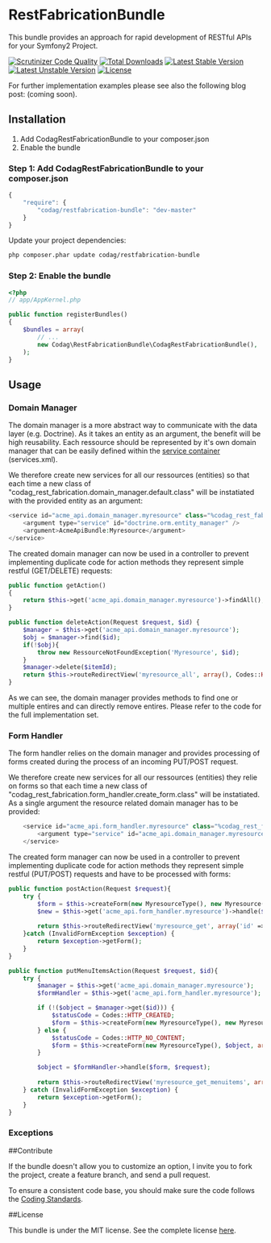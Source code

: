 RestFabricationBundle
=====================

This bundle provides an approach for rapid development of RESTful APIs for your Symfony2 Project.

[![Scrutinizer Code Quality](https://scrutinizer-ci.com/g/Codag/RestFabricationBundle/badges/quality-score.png?b=master)](https://scrutinizer-ci.com/g/Codag/RestFabricationBundle/?branch=master)
[![Total Downloads](https://poser.pugx.org/codag/restfabrication-bundle/downloads.svg)](https://packagist.org/packages/codag/restfabrication-bundle)
[![Latest Stable Version](https://poser.pugx.org/codag/restfabrication-bundle/v/stable.svg)](https://packagist.org/packages/codag/restfabrication-bundle)
[![Latest Unstable Version](https://poser.pugx.org/codag/restfabrication-bundle/v/unstable.svg)](https://packagist.org/packages/codag/restfabrication-bundle)
[![License](https://poser.pugx.org/codag/restfabrication-bundle/license.svg)](https://packagist.org/packages/codag/restfabrication-bundle)

For further implementation examples please see also the following blog post: (coming soon).

## Installation

1. Add CodagRestFabricationBundle to your composer.json
2. Enable the bundle

### Step 1: Add CodagRestFabricationBundle to your composer.json
```js
{
    "require": {
        "codag/restfabrication-bundle": "dev-master"
    }
}
```

Update your project dependencies: 
```bash
php composer.phar update codag/restfabrication-bundle
```

### Step 2: Enable the bundle
```php
<?php
// app/AppKernel.php

public function registerBundles()
{
    $bundles = array(
        // ...
        new Codag\RestFabricationBundle\CodagRestFabricationBundle(),
    );
}
```

## Usage

### Domain Manager

The domain manager is a more abstract way to communicate with the data layer (e.g. Doctrine). As it takes an entity as an argument, the benefit will be high reusability.
Each ressource should be represented by it's own domain manager that can be easily defined within the [service container](http://symfony.com/doc/current/book/service_container.html) (services.xml). 

We therefore create new services for all our ressources (entities) so that each time a new class of "codag_rest_fabrication.domain_manager.default.class" will be instatiated with the provided entity as an argument:

```php
<service id="acme_api.domain_manager.myresource" class="%codag_rest_fabrication.domain_manager.default.class%">
    <argument type="service" id="doctrine.orm.entity_manager" />
    <argument>AcmeApiBundle:Myresource</argument>
</service>
```
The created domain manager can now be used in a controller to prevent implementing duplicate code for action methods they represent simple restful (GET/DELETE) requests:

```php
public function getAction()
{
    return $this->get('acme_api.domain_manager.myresource')->findAll();
}
```

```php
public function deleteAction(Request $request, $id) {
    $manager = $this->get('acme_api.domain_manager.myresource');
    $obj = $manager->find($id);
    if(!$obj){
        throw new RessourceNotFoundException('Myresource', $id);
    }
    $manager->delete($itemId);
    return $this->routeRedirectView('myresource_all', array(), Codes::HTTP_NO_CONTENT);
}
```

As we can see, the domain manager provides methods to find one or multiple entires and can directly remove entires. Please refer to the code for the full implementation set. 

### Form Handler

The form handler relies on the domain manager and provides processing of forms created during the process of an incoming PUT/POST request. 

We therefore create new services for all our ressources (entities) they relie on forms so that each time a new class of "codag_rest_fabrication.form_handler.create_form.class" will be instatiated. As a single argument the resource related domain manager has to be provided:

```php
    <service id="acme_api.form_handler.myresource" class="%codag_rest_fabrication.form_handler.create_form.class%">
        <argument type="service" id="acme_api.domain_manager.myresource" />
    </service>
```

The created form manager can now be used in a controller to prevent implementing duplicate code for action methods they represent simple restful (PUT/POST) requests and have to be processed with forms:

```php
public function postAction(Request $request){
    try {
        $form = $this->createForm(new MyresourceType(), new Myresource(), array('method' => 'POST'));
        $new = $this->get('acme_api.form_handler.myresource')->handle($form, $request);
        
        return $this->routeRedirectView('myresource_get', array('id' => $new->getId()), Codes::HTTP_CREATED);
    }catch (InvalidFormException $exception) {
        return $exception->getForm();
    }
}
```

```php
public function putMenuItemsAction(Request $request, $id){
    try {
        $manager = $this->get('acme_api.domain_manager.myresource');
        $formHandler = $this->get('acme_api.form_handler.myresource');

        if (!($object = $manager->get($id))) {
            $statusCode = Codes::HTTP_CREATED;
            $form = $this->createForm(new MyresourceType(), new Myresource(), array('method' => 'POST'));
        } else {
            $statusCode = Codes::HTTP_NO_CONTENT;
            $form = $this->createForm(new MyresourceType(), $object, array('method' => 'PUT'));
        }

        $object = $formHandler->handle($form, $request);
        
        return $this->routeRedirectView('myresource_get_menuitems', array('id' => $object->getId()), $statusCode);
    } catch (InvalidFormException $exception) {
        return $exception->getForm();
    }
}
```

### Exceptions


##Contribute

If the bundle doesn't allow you to customize an option, I invite you to fork the project, create a feature branch, and send a pull request.

To ensure a consistent code base, you should make sure the code follows
the [Coding Standards](http://symfony.com/doc/current/contributing/code/standards.html).


##License

This bundle is under the MIT license. See the complete license [here](https://github.com/Codag/PredictionIOBundle/blob/master/Resources/meta/LICENSE).


